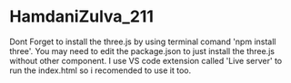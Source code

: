 # HamdaniZulva_211

Dont Forget to install the three.js by using terminal comand 'npm install three'.
You may need to edit the package.json to just install the three.js without other component.
I use VS code extension called 'Live server' to run the index.html so i recomended to use it too.
